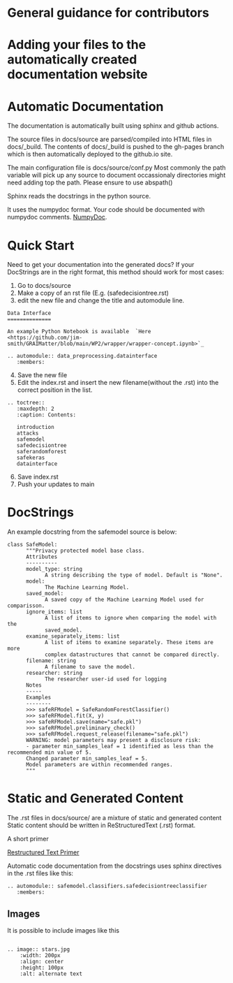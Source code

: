 # General guidance for contributors


# Adding your files to the automatically created documentation website
Automatic Documentation
=======================

The documentation is automatically built using sphinx and github actions.

The source files in docs/source are parsed/compiled into HTML files in docs/_build.
The contents of docs/_build is pushed to the gh-pages branch which is then automatically 
deployed to the github.io site. 

The main configuration file is docs/source/conf.py
Most commonly the path variable will pick up any source to document
occassionaly directories might need adding top the path. Please ensure to use abspath()

Sphinx reads the docstrings in the python source.

It uses the numpydoc format. Your code should be documented with numpydoc comments.
[NumpyDoc](https://numpydoc.readthedocs.io/en/latest/format.html). 

Quick Start
===========

Need to get your documentation into the generated docs?
If your DocStrings are in the right format, this method should work for most cases:

1. Go to docs/source
2. Make a copy of an rst file (E.g. (safedecisiontree.rst)
3. edit the new file and change the title and automodule line.
```
Data Interface
==============
 
An example Python Notebook is available  `Here <https://github.com/jim-smith/GRAIMatter/blob/main/WP2/wrapper/wrapper-concept.ipynb>`_
 
.. automodule:: data_preprocessing.datainterface
   :members:
```

4. Save the new file
5. Edit the index.rst and insert the new filename(without the .rst) into the correct position in the list.
```
.. toctree::
   :maxdepth: 2
   :caption: Contents:
 
   introduction
   attacks
   safemodel
   safedecisiontree
   saferandomforest
   safekeras
   datainterface
```

6. Save index.rst
7. Push your updates to main

DocStrings
==========

An example docstring from
the safemodel source is below: 

```
class SafeModel:
      """Privacy protected model base class.
      Attributes
      ----------
      model_type: string
            A string describing the type of model. Default is "None".
      model:
            The Machine Learning Model. 
      saved_model:
            A saved copy of the Machine Learning Model used for comparisson.
      ignore_items: list
            A list of items to ignore when comparing the model with the 
            saved_model.
      examine_separately_items: list
            A list of items to examine separately. These items are more 
            complex datastructures that cannot be compared directly.
      filename: string
            A filename to save the model. 
      researcher: string
            The researcher user-id used for logging 
      Notes
      -----
      Examples
      --------
      >>> safeRFModel = SafeRandomForestClassifier()
      >>> safeRFModel.fit(X, y)
      >>> safeRFModel.save(name="safe.pkl")
      >>> safeRFModel.preliminary_check()
      >>> safeRFModel.request_release(filename="safe.pkl")
      WARNING: model parameters may present a disclosure risk:
      - parameter min_samples_leaf = 1 identified as less than the recommended min value of 5.
      Changed parameter min_samples_leaf = 5.
      Model parameters are within recommended ranges.
      """
```

Static and Generated Content
============================

The .rst files in docs/source/ are a mixture of static and generated content
Static content should be written in ReStructuredText (.rst) format.

A short primer  

[Restructured Text Primer](https://thomas-cokelaer.info/tutorials/sphinx/rest_syntax.html#introduction)

Automatic code documentation from the docstrings uses sphinx directives in the .rst files like this:

```
.. automodule:: safemodel.classifiers.safedecisiontreeclassifier
   :members:
```
Images
------

It is possible to include images like this

```
 
.. image:: stars.jpg
    :width: 200px
    :align: center
    :height: 100px
    :alt: alternate text
```




